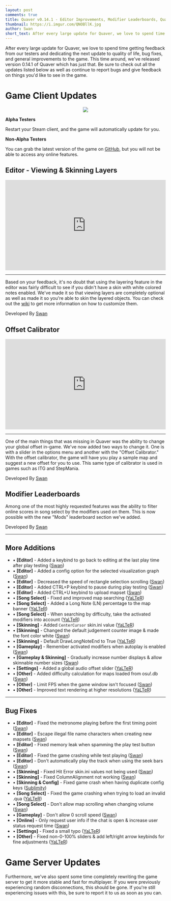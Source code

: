 ```yaml
---
layout: post
comments: true
title: Quaver v0.14.1 - Editor Improvements, Modifier Leaderboards, Quality of Life, & Bug Fixes
thumbnail: https://i.imgur.com/QNOBllK.jpg
author: Swan
short_text: After every large update for Quaver, we love to spend time getting feedback from our testers and dedicating the next update to quality of life, bug fixes, and general improvements to the game. This time around, we've released version 0.14.1 of Quaver which has just that. Be sure to check out all the updates...
---
```


After every large update for Quaver, we love to spend time getting feedback from our testers and dedicating the next update to quality of life, bug fixes, and general improvements to the game. This time around, we've released version 0.14.1 of Quaver which has just that. Be sure to check out all the updates listed below as well as continue to report bugs and give feedback on things you'd like to see in the game.

# Game Client Updates

<p align="center"><img src="https://i.imgur.com/khsSx1F.jpg"></p>

**Alpha Testers**

Restart your Steam client, and the game will automatically update for you.

**Non-Alpha Testers**

You can grab the latest version of the game on [GitHub](https://github.com/Quaver/Quaver/releases/tag/0.14.1), but you will not be able to access any online features.

## Editor - Viewing & Skinning Layers

<div style="width:100%;height:0px;position:relative;padding-bottom:56.250%;"><iframe src="https://www.youtube.com/embed/-lbSrneSdTQ" frameborder="0" width="100%" height="100%" allowfullscreen style="width:100%;height:100%;position:absolute;left:0px;top:0px;overflow:hidden;"></iframe></div>

---

Based on your feedback, it's no doubt that using the layering feature in the editor was fairly difficult to see if you didn't have a skin with white colored notes enabled. We've made it so that viewing layers are completely optional as well as made it so you're able to skin the layered objects. You can check out the [wiki](https://quavergame.com/wiki/Skins/) to get more information on how to customize them.

Developed By [Swan](https://github.com/Quaver/Quaver/pull/693)

## Offset Calibrator 

<div style="width:100%;height:0px;position:relative;padding-bottom:56.250%;"><iframe src="https://www.youtube.com/embed/8Y4cof63nd8" frameborder="0" width="100%" height="100%" allowfullscreen style="width:100%;height:100%;position:absolute;left:0px;top:0px;overflow:hidden;"></iframe></div>

---

One of the main things that was missing in Quaver was the ability to change your global offset in-game. We've now added two ways to change it. One is with a slider in the options menu and another with the "Offset Calibrator." With the offset calibrator, the game will have you play a sample map and suggest a new offset for you to use. This same type of calibrator is used in games such as ITG and StepMania.

Developed By [Swan](https://github.com/Quaver/Quaver/pull/694)

## Modifier Leaderboards

Among one of the most highly requested features was the ability to filter online scores in song select by the modifiers used on them. This is now possible with the new "Mods" leaderboard section we've added.

Developed By [Swan](https://github.com/Quaver/Quaver/pull/690)

---

## More Additions

* • **[Editor]** - Added a keybind to go back to editing at the last play time after play testing ([Swan](https://github.com/Quaver/Quaver/pull/648))
* • **[Editor]** - Added a config option for the selected visualization graph ([Swan](https://github.com/Quaver/Quaver/pull/649))
* • **[Editor]** - Decreased the speed of rectangle selection scrolling ([Swan](https://github.com/Quaver/Quaver/pull/651))
* • **[Editor]** - Added CTRL+P keybind to pause during play testing ([Swan](https://github.com/Quaver/Quaver/pull/685))
* • **[Editor]** - Added CTRL+U keybind to upload mapset ([Swan](https://github.com/Quaver/Quaver/pull/686))
* • **[Song Select]** - Fixed and improved map searching ([YaLTeR](https://github.com/Quaver/Quaver/pull/607)) 
* • **[Song Select]** - Added a Long Note (LN) percentage to the map banner ([YaLTeR](https://github.com/Quaver/Quaver/pull/675))
* • **[Song Select]** - When searching by difficulty, take the activated modifiers into account ([YaLTeR](https://github.com/Quaver/Quaver/pull/695))
* • **[Skinning]** - Added `CenterCursor` skin.ini value ([YaLTeR](https://github.com/Quaver/Quaver/pull/697))
* • **[Skinning]** - Changed the default judgement counter image & made the font color white ([Swan](https://github.com/Quaver/Quaver/pull/701))
* • **[Skinning]** - Default DrawLongNoteEnd to True ([YaLTeR](https://github.com/Quaver/Quaver/pull/606))
* • **[Gameplay]** - Remember activated modifiers when autoplay is enabled ([Swan](https://github.com/Quaver/Quaver/pull/679)) 
* • **[Gameplay & Skinning]** - Gradually increase number displays & allow skinnable number sizes ([Swan](https://github.com/Quaver/Quaver/pull/681))
* • **[Settings]** - Added a global audio offset slider ([YaLTeR](https://github.com/Quaver/Quaver/pull/682))
* • **[Other]** - Added difficulty calculation for maps loaded from osu!.db ([Swan](https://github.com/Quaver/Quaver/pull/676))
* • **[Other]** - Limit FPS when the game window isn't focused ([Swan](https://github.com/Quaver/Quaver/pull/684))
* • **[Other]** - Improved text rendering at higher resolutions ([YaLTeR](https://github.com/Quaver/Wobble/pull/42))

---

## Bug Fixes

* • **[Editor]** - Fixed the metronome playing before the first timing point ([Swan](https://github.com/Quaver/Quaver/pull/647))
* • **[Editor]** - Escape illegal file name characters when creating new mapsets ([Swan](https://github.com/Quaver/Quaver/pull/650))
* • **[Editor]** - Fixed memory leak when spamming the play test button ([Swan](https://github.com/Quaver/Quaver/pull/652))
* • **[Editor]** - Fixed the game crashing while test playing ([Swan](https://github.com/Quaver/Quaver/pull/689))
* • **[Editor]** - Don't automatically play the track when using the seek bars ([Swan](https://github.com/Quaver/Quaver/pull/692))
* • **[Skinning]** - Fixed Hit Error skin.ini values not being used ([Swan](https://github.com/Quaver/Quaver/pull/665))
* • **[Skinning]** - Fixed ColumnAlignment not working ([Swan](https://github.com/Quaver/Quaver/pull/677))
* • **[Skinning & Config]** - Fixed game crash when having duplicate config keys ([Sublimity](https://github.com/Quaver/Quaver/pull/654))
* • **[Song Select]** - Fixed the game crashing when trying to load an invalid .qua ([YaLTeR](https://github.com/Quaver/Quaver/pull/609))
* • **[Song Select]** - Don't allow map scrolling when changing volume ([Swan](https://github.com/Quaver/Quaver/pull/678))
* • **[Gameplay]** - Don't allow 0 scroll speed ([Swan](https://github.com/Quaver/Quaver/pull/683))
* • **[Online]** - Only request user info if the chat is open & increase user status request time ([Swan](https://github.com/Quaver/Quaver/pull/674))
* • **[Settings]** - Fixed a small typo ([YaLTeR](https://github.com/Quaver/Quaver/pull/673))
* • **[Other]** - Fixed non-0-100% sliders & add left/right arrow keybinds for fine adjustments ([YaLTeR](https://github.com/Quaver/Wobble/pull/44))

# Game Server Updates

Furthermore, we've also spent some time completely rewriting the game server to get it more stable and fast for multiplayer. If you were previously experiencing random disconnections, this should be gone. If you're still experiencing issues with this, be sure to report it to us as soon as you can.
